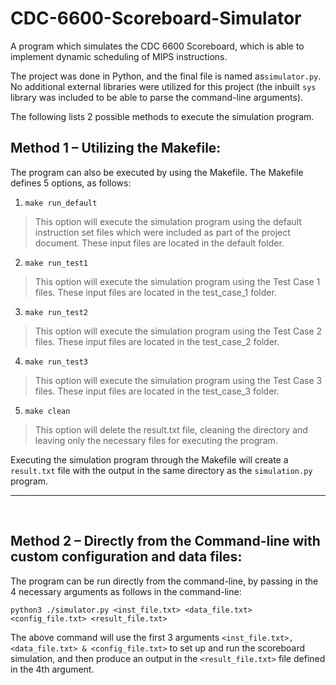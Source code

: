 # CDC-6600-Scoreboard-Simulator
A program which simulates the CDC 6600 Scoreboard, which is able to implement dynamic scheduling of MIPS instructions. 

The project was done in Python, and the final file is named as`simulator.py`. No additional external libraries were utilized for this project (the inbuilt `sys` library was included to be able to parse the command-line arguments). 

The following lists 2 possible methods to execute the simulation program. 
## Method 1 – Utilizing the Makefile:

The program can also be executed by using the Makefile. The Makefile defines 5 options, as follows:
1. `make run_default`

> This option will execute the simulation program using the default instruction set files which were included as part of the project document. These input files are located in the default folder.

2. `make run_test1`

> This option will execute the simulation program using the Test Case 1 files. These input files are located in the test_case_1 folder.

3. `make run_test2`

> This option will execute the simulation program using the Test Case 2 files. These input files are located in the test_case_2 folder.

4. `make run_test3`

> This option will execute the simulation program using the Test Case 3 files. These input files are located in the test_case_3 folder.

5. `make clean`

> This option will delete the result.txt file, cleaning the directory and leaving only the necessary files for executing the program.

Executing the simulation program through the Makefile will create a `result.txt` file with the output in the same directory as the `simulation.py` program. 

---
 
## Method 2 – Directly from the Command-line with custom configuration and data files:

The program can be run directly from the command-line, by passing in the 4 necessary arguments as follows in the command-line:

`python3 ./simulator.py <inst_file.txt> <data_file.txt> <config_file.txt> <result_file.txt>`
	
The above command will use the first 3 arguments `<inst_file.txt>, <data_file.txt> & <config_file.txt>` to set up and run the scoreboard simulation, and then produce an output in the `<result_file.txt>` file defined in the 4th argument. 

